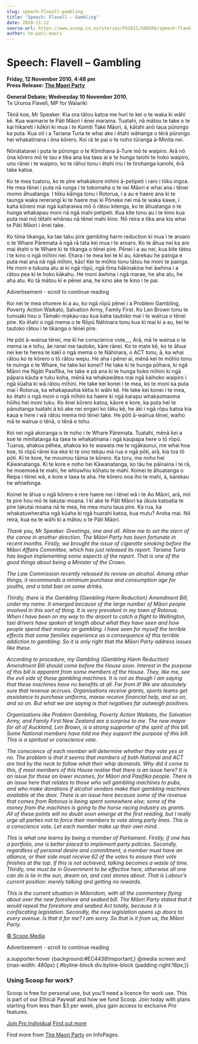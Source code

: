 ```yaml
---
slug: speech-flavell-gambling
title: "Speech: Flavell – Gambling"
date: 2010-11-12
source-url: https://www.scoop.co.nz/stories/PA1011/S00266/speech-flavell-gambling.htm
author: te-pati-maori
---
```

Speech: Flavell – Gambling
==========================

**Friday, 12 November 2010, 4:48 pm**  
**Press Release: [The Maori Party](https://info.scoop.co.nz/The_Maori_Party)**

**General Debate; Wednesday 10 November 2010**,  
Te Ururoa Flavell, MP for Waiariki

Tēnā koe, Mr Speaker. Kia ora tātou katoa me huri te kei o te waka ki wāhi kē. Kua waimarie te Pāti Māori i ēnei marama. Tuatahi, nā mātou te take o te kai hikareti i kōkiri ki mua i te Komiti Take Māori, ā, kātahi anō taua pūrongo ka puta. Kua oti i a Tariana Turia te whai ake i ētahi wāhanga o tērā pūrongo hei whakatinana i ōna kōrero. Koi rā te pai o te noho tūranga ā-Minita nei.

Nōnātatanei i puta te pūrongo o te Kōmihana ā-Ture mō te waipiro. Arā nō ōna kōrero mō te tau e tika ana kia taea ai e te hunga taiohi te hoko waipiro, unu rānei i te waipiro, ko te rāhui tonu i ētahi inu i te tirohanga kanohi, ērā take katoa.

Ko te mea tuatoru, ko te pire whakakore mihini ā-petipeti i raro i tōku ingoa. He mea tēnei i puta nā runga i te tokomaha o te iwi Māori e whai ana i tēnei momo āhuatanga. I tōku kāinga tonu i Rotorua, i a au e haere ana ki te taunga waka rererangi ki te haere mai ki Pōneke nei mā te waka kawe, i kaha kōrero mai ngā kaitaraiwa mō ō rātou kitenga, ko te āhuatanga o te hunga whakapau moni nā ngā mahi petipeti. Kua kite tonu au i te kino kua puta mai mō tētahi whānau nā tēnei mahi kino. Nō reira e tika ana kia whai te Pāti Māori i ēnei take.

Ko tōna tikanga, ka tae taku pire gambling harm reduction ki mua i te aroaro o te Whare Pāremata ā ngā rā tata kei mua i te aroaro. Ko te āhua nei ka aro mai ētahi o te Whare ki te tikanga o tēnei pire. Pēnei i a au nei, kua kite tātou i te kino o ngā mīhini nei. Ehara i te mea kei te kī au, kārekau he painga e puta mai ana nā ngā mīhini, kāo! Kei te mōhio tonu tātou he moni te painga. He moni e tukuna atu ai ki ngā rōpū, ngā tīma hākinakina hei āwhina i a rātou pea ki te hoko kākahu. He moni āwhina i ngā marae, he aha atu, he aha atu. Ko tā mātou kī e pēnei ana, he kino ake te kino i te pai.

Advertisement - scroll to continue reading





Koi nei te mea ohorere ki a au, ko ngā rōpū pēnei i a Problem Gambling, Poverty Action Waikato, Salvation Army, Family First. Ko Len Brown tonu te tumuaki hou o Tāmaki-makau-rau kua kaha tautoko mai i te wairua o tēnei pire. Ko ētahi o ngā mema o te Rōpū Nāhinara tonu kua kī mai ki a au, kei te tautoko rātou i te tikanga o tēnei pire.

He pōti ā-wairua tēnei, me kī he conscience vote_._ Arā, mā te wairua o te mema ia e tohu, āe ranei me tautoko, kāre rānei. Ko te mate kē, ko te āhua nei kei te herea te kakī o ngā mema o te Nāhinara, o ACT tonu, ā, ka whai rātou ko te kōrero o tō rātou wepu. He aha i pēnei ai, mēnā kei te mōhio tonu te nuinga o te Whare, he take kei konei? He take ki te hunga pōhara, ki ngā Māori me Ngāti Pasifika, he take e pā ana ki te hunga hoko mīhini ki ngā pāpara kāuta e tuku koha, mēnā ka whakawātea mai ngā kaihoko waipiro i ngā kūaha ki wā rātou mīhini. He take kei konei i te mea, ko te moni ka puta mai i Rotorua, ka whakapauhia kētia ki wāhi kē. He take kei konei i te mea, ko ētahi o ngā moni o ngā mīhini ka haere ki ngā karapu whakaomaoma hōiho hei moni tuku. Ko ēnei kōrero katoa, kāore e kore, ka puta hei te pānuitanga tuatahi ā kō ake nei engari ko tāku kē, he āki i ngā rōpu katoa kia kaua e here i wā rātou mema mō tēnei take. He pōti ā-wairua tēnei, waiho mā te wairua o tēnā, o tēnā e tohu.

Koi nei ngā akoranga o te noho i te Whare Pāremata. Tuatahi, mēnā kei a koe te minitatanga ka taea te whakatinana i ngā kaupapa here o tō rōpū. Tuarua, ahakoa pēhea, ahakoa ko te wawata me te ngākaunui, me whai hoa koe, tō rōpū rānei kia eke ki te ono tekau mā rua o ngā pōti, arā, kia toa tō pōti. Ki te kore, he moumou tāima te kōrero. Ka toru, me noho hei Kāwanatanga. Ki te kore e noho hei Kāwanatanga, ko tāu he pāinaina i te rā, he moemoeā te mahi, he whiuwhiu kōhatu te mahi. Koinei te āhuatanga o Reipa i tēnei wā, e kore e taea te aha. He kōrero noa iho te mahi, ā, karekau he whiwhinga.

Koinei te āhua o ngā kōrero e rere haere nei i tēnei wā i te Ao Māori, arā, mō te pire hou mō te takutai moana. I kī ake te Pāti Māori ka ūkuia katoatia te pire takutai moana nā te mea, he mea muru taua pire. Ka rua, ka whakatuwherahia ngā kūaha ki ngā huarahi katoa, kua mutu? Aroha mai. Nō reira, kua ea te wāhi ki a mātou o te Pāti Māori.

_Thank you, Mr Speaker. Greetings, one and all. Allow me to set the stern of the canoe in another direction. The Māori Party has been fortunate in recent months. Firstly, we brought the issue of cigarette smoking before the Māori Affairs Committee, which has just released its report. Tariana Turia has begun implementing some aspects of the report. That is one of the good things about being a Minister of the Crown._  
  
_The Law Commission recently released its review on alcohol. Among other things, it recommends a minimum purchase and consumption age for youths, and a total ban on some drinks._  
  
_Thirdly, there is the Gambling (Gambling Harm Reduction) Amendment Bill, under my name. It emerged because of the large number of Māori people involved in this sort of thing. It is very prevalent in my town of Rotorua. When I have been on my way to the airport to catch a flight to Wellington, taxi drivers have spoken at length about what they have seen and how people spend their money on gambling. I have seen for myself the terrible effects that some families experience as a consequence of this terrible addiction to gambling. So it is only right that the Māori Party address issues like these._  
  
_According to procedure, my Gambling (Gambling Harm Reduction) Amendment Bill should come before the House soon. Interest in the purpose of this bill is apparent from some members of the House. They, like me, see the evil side of these gambling machines. It is not as though I am saying that these machines have no benefits at all. Far from it! We are absolutely sure that revenue accrues. Organisations receive grants, sports teams get assistance to purchase uniforms, marae receive financial help, and so on, and so on. But what we are saying is that negatives far outweigh positives._  
  
_Organisations like Problem Gambling, Poverty Action Waikato, the Salvation Army, and Family First New Zealand are a surprise to me. The new mayor for all of Auckland, Len Brown, is a strong supporter of the spirit of this bill. Some National members have told me they support the purpose of this bill. This is a spiritual or conscience vote._  
  
_The conscience of each member will determine whether they vote yes or no. The problem is that it seems that members of both National and ACT are tied by the neck to follow what their whip demands. Why did it come to this, if most members of this House realise that there is an issue here? It is an issue for those on lower incomes, for Māori and Pasifika people. There is an issue here that relates to those who sell gambling machines to pubs, and who make donations if alcohol vendors make their gambling machines available at the door. There is an issue here because some of the revenue that comes from Rotorua is being spent somewhere else; some of the money from the machines is going to the horse racing industry as grants. All of these points will no doubt soon emerge at the first reading, but I really urge all parties not to force their members to vote along party lines. This is a conscience vote. Let each member make up their own mind._  
  
_This is what one learns by being a member of Parliament. Firstly, if one has a portfolio, one is better placed to implement party policies. Secondly, regardless of personal desire and commitment, a member must have an alliance, or their side must receive 62 of the votes to ensure their vote finishes at the top. If this is not achieved, talking becomes a waste of time. Thirdly, one must be in Government to be effective here, otherwise all one can do is lie in the sun, dream on, and cast stones about. That is Labour’s current position: merely talking and getting no rewards._  
  
_This is the current situation in Māoridom, with all the commentary flying about over the new foreshore and seabed bill. The Māori Party stated that it would repeal the foreshore and seabed Act totally, because it is confiscating legislation. Secondly, the new legislation opens up doors to every avenue. Is that it for me? I am sorry. So that is it from us, the Māori Party_.  

[© Scoop Media](http://www.scoop.co.nz/about/terms.html)  

Advertisement - scroll to continue reading



a.supporter:hover {background:#EC4438!important;} @media screen and (max-width: 480px) { #byline-block div.byline-block {padding-right:16px;}}

### Using Scoop for work?

Scoop is free for personal use, but you’ll need a licence for work use. This is part of our Ethical Paywall and how we fund Scoop. Join today with plans starting from less than $3 per week, plus gain access to exclusive _Pro_ features.  
  
[Join Pro Individual](https://pro.scoop.co.nz/Individual/?from=ProIn24) [Find out more](https://pro.scoop.co.nz/using-scoop-for-work/?from=ProIn24)

Find more from [The Maori Party](https://info.scoop.co.nz/The_Maori_Party) on InfoPages.